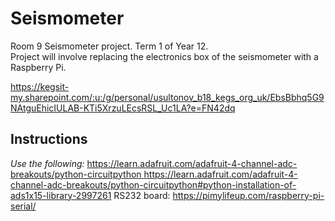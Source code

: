 # Seismometer
 Room 9 Seismometer project. Term 1 of Year 12.  
 Project will involve replacing the electronics box of the seismometer with a Raspberry Pi.
   
 https://kegsit-my.sharepoint.com/:u:/g/personal/usultonov_b18_kegs_org_uk/EbsBbhq5G9NAtguEhicIULAB-KTi5XrzuLEcsRSL_Uc1LA?e=FN42dq  
## Instructions
 *Use the following:* [https://learn.adafruit.com/adafruit-4-channel-adc-breakouts/python-circuitpython  ](https://learn.adafruit.com/adafruit-4-channel-adc-breakouts/python-circuitpython#python-installation-of-ads1x15-library-2997261)https://learn.adafruit.com/adafruit-4-channel-adc-breakouts/python-circuitpython#python-installation-of-ads1x15-library-2997261
 RS232 board: https://pimylifeup.com/raspberry-pi-serial/
